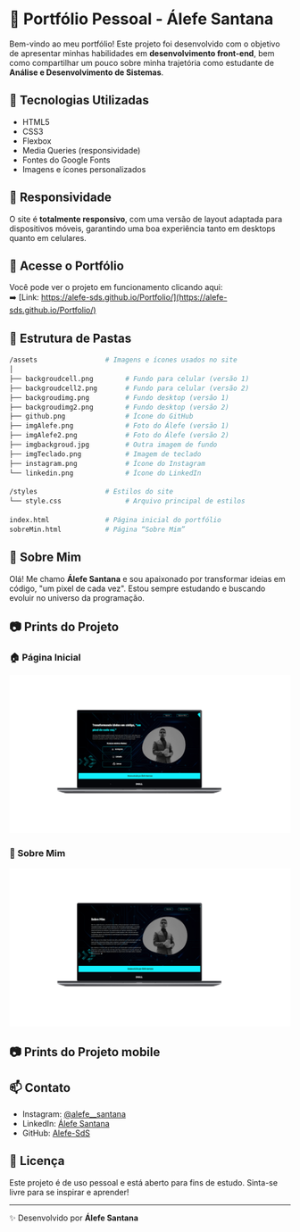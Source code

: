 # 💼 Portfólio Pessoal - Álefe Santana

Bem-vindo ao meu portfólio! Este projeto foi desenvolvido com o objetivo de apresentar minhas habilidades em **desenvolvimento front-end**, bem como compartilhar um pouco sobre minha trajetória como estudante de **Análise e Desenvolvimento de Sistemas**.

## 🚀 Tecnologias Utilizadas

- HTML5
- CSS3
- Flexbox
- Media Queries (responsividade)
- Fontes do Google Fonts
- Imagens e ícones personalizados

## 📱 Responsividade

O site é **totalmente responsivo**, com uma versão de layout adaptada para dispositivos móveis, garantindo uma boa experiência tanto em desktops quanto em celulares.

## 🔗 Acesse o Portfólio

Você pode ver o projeto em funcionamento clicando aqui:  
➡️ [Link: https://alefe-sds.github.io/Portfolio/](https://alefe-sds.github.io/Portfolio/)

## 📂 Estrutura de Pastas
```bash
/assets                 # Imagens e ícones usados no site
│
├── backgroudcell.png        # Fundo para celular (versão 1)
├── backgroudcell2.png       # Fundo para celular (versão 2)
├── backgroudimg.png         # Fundo desktop (versão 1)
├── backgroudimg2.png        # Fundo desktop (versão 2)
├── github.png               # Ícone do GitHub
├── imgAlefe.png             # Foto do Álefe (versão 1)
├── imgAlefe2.png            # Foto do Álefe (versão 2)
├── imgbackgroud.jpg         # Outra imagem de fundo
├── imgTeclado.png           # Imagem de teclado
├── instagram.png            # Ícone do Instagram
└── linkedin.png             # Ícone do LinkedIn

/styles                 # Estilos do site
└── style.css                # Arquivo principal de estilos

index.html              # Página inicial do portfólio
sobreMin.html           # Página “Sobre Mim”
```

## 🧠 Sobre Mim

Olá! Me chamo **Álefe Santana** e sou apaixonado por transformar ideias em código, "um pixel de cada vez". Estou sempre estudando e buscando evoluir no universo da programação.

## 📷 Prints do Projeto

### 🏠 Página Inicial

![Tela inicial](prints/home1.png)


### 🙋 Sobre Mim

![Pagina Sobre Mim](prints/sobre1.png)

## 📷 Prints do Projeto mobile

## 📫 Contato

- Instagram: [@alefe__santana](https://instagram.com/alefe__santana)
- LinkedIn: [Álefe Santana](https://www.linkedin.com/in/álefe-santana-603377161/)
- GitHub: [Alefe-SdS](https://github.com/Alefe-SdS)

## 📄 Licença

Este projeto é de uso pessoal e está aberto para fins de estudo. Sinta-se livre para se inspirar e aprender!

---

✨ Desenvolvido por **Álefe Santana**

